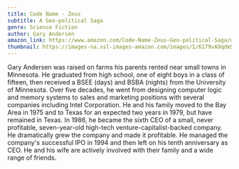 ```yaml
---
title: Code Name - Zeus
subtitle: A Geo-political Saga
genre: Science Fiction
author: Gary Andersen
amazon_link: https://www.amazon.com/Code-Name-Zeus-Geo-political-Saga/dp/1648954146/ref=tmm_pap_swatch_0?_encoding=UTF8&qid=1642673259&sr=8-1
thumbnail: https://images-na.ssl-images-amazon.com/images/I/6179vA9qdmS.jpg
---
```

Gary Andersen was raised on farms his parents rented near small towns in Minnesota. He graduated from high school, one of eight boys in a class of fifteen, then received a BSEE (days) and BSBA (nights) from the University of Minnesota. Over five decades, he went from designing computer logic and memory systems to sales and marketing positions with several companies including Intel Corporation. He and his family moved to the Bay Area in 1975 and to Texas for an expected two years in 1979, but have remained in Texas. In 1986, he became the sixth CEO of a small, never profitable, seven-year-old high-tech venture-capitalist-backed company. He dramatically grew the company and made it profitable. He managed the company's successful IPO in 1994 and then left on his tenth anniversary as CEO. He and his wife are actively involved with their family and a wide range of friends.